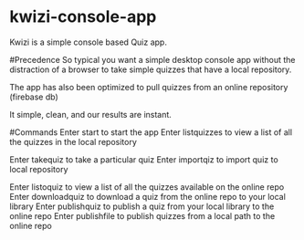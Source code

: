 # kwizi-console-app
Kwizi is a simple console based Quiz app.

#Precedence
So typical you want a simple desktop console app without the distraction of a browser to take simple quizzes that have a local repository.

The app has also been optimized to pull quizzes from an online repository (firebase db)

It simple, clean, and our results are instant.

#Commands
Enter start to start the app
Enter listquizzes to view a list of all the quizzes in the local repository

<Choose a particular quiz>
Enter takequiz <quiz-name> to take a particular quiz
Enter importqiz <path/to/file> to import quiz to local repository

Enter listoquiz to view a list of all the quizzes available on the online repo
Enter downloadquiz <quiz-name> to download a quiz from the online repo to your local library
Enter publishquiz <quiz-name> to publish a quiz from your local library to the online repo
Enter publishfile to publish quizzes from a local path to the online repo 
